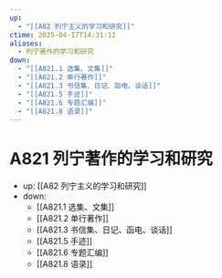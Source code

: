 ```yaml
---
up:
  - "[[A82 列宁主义的学习和研究]]"
ctime: 2025-04-17T14:31:12
aliases:
  - 列宁著作的学习和研究
down:
  - "[[A821.1 选集、文集]]"
  - "[[A821.2 单行著作]]"
  - "[[A821.3 书信集、日记、函电、谈话]]"
  - "[[A821.5 手迹]]"
  - "[[A821.6 专题汇编]]"
  - "[[A821.8 语录]]"
---
```


# A821 列宁著作的学习和研究

- up: [[A82 列宁主义的学习和研究]]
- down:
	- [[A821.1 选集、文集]]
	- [[A821.2 单行著作]]
	- [[A821.3 书信集、日记、函电、谈话]]
	- [[A821.5 手迹]]
	- [[A821.6 专题汇编]]
	- [[A821.8 语录]]
